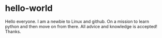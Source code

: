 # hello-world

Hello everyone. I am a newbie to Linux and github. On a mission to learn python and then move on from there. All advice and knowledge is accepted! Thanks.

